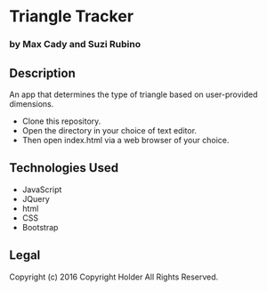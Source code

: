# Triangle Tracker
### by Max Cady and Suzi Rubino

## Description

An app that determines the type of triangle based on user-provided dimensions.

* Clone this repository.
* Open the directory in your choice of text editor.
* Then open index.html via a web browser of your choice.

## Technologies Used
* JavaScript
* JQuery
* html
* CSS
* Bootstrap

## Legal
Copyright (c) 2016 Copyright Holder All Rights Reserved.
